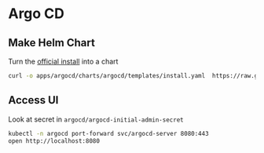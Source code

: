 # Argo CD

## Make Helm Chart

Turn the [official install](https://argo-cd.readthedocs.io/en/stable/getting_started/) into a chart

```sh
curl -o apps/argocd/charts/argocd/templates/install.yaml  https://raw.githubusercontent.com/argoproj/argo-cd/stable/manifests/install.yaml
```

## Access UI

Look at secret in `argocd/argocd-initial-admin-secret`

```sh
kubectl -n argocd port-forward svc/argocd-server 8080:443
open http://localhost:8080
```